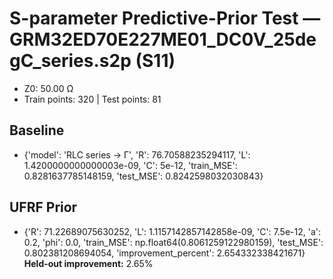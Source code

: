 # S-parameter Predictive-Prior Test — GRM32ED70E227ME01_DC0V_25degC_series.s2p (S11)
- Z0: 50.00 Ω
- Train points: 320  |  Test points: 81

## Baseline
- {'model': 'RLC series -> Γ', 'R': 76.70588235294117, 'L': 1.4200000000000003e-09, 'C': 5e-12, 'train_MSE': 0.8281637785148159, 'test_MSE': 0.8242598032030843}

## UFRF Prior
- {'R': 71.22689075630252, 'L': 1.1157142857142858e-09, 'C': 7.5e-12, 'a': 0.2, 'phi': 0.0, 'train_MSE': np.float64(0.8061259122980159), 'test_MSE': 0.802381208694054, 'improvement_percent': 2.654332338421671}
**Held-out improvement:** 2.65%
